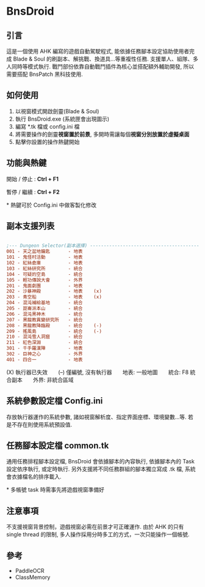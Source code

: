 # BnsDroid



## **引言**

這是一個使用 AHK 編寫的遊戲自動駕駛程式, 能依據任務腳本設定協助使用者完成 Blade & Soul 的刷副本、解挑戰、換道具…等重複性任務. 支援單人、組隊、多人同時等模式執行. 戰鬥部份依靠自動戰鬥插件為核心並搭配額外輔助開發, 所以需要搭配 BnsPatch 黑科技使用.



## **如何使用**

1. 以視窗模式開啟劍靈(Blade & Soul) 
2. 執行 BnsDroid.exe (系統匣會出現圖示)
3. 編寫 *.tk 檔或 config.ini 檔
4. 將需要操作的劍靈**視窗置於前景**, 多開時需讓每個**視窗分別放置於虛擬桌面**
5. 點擊你設置的操作熱鍵開始



## **功能與熱鍵**

開始 / 停止 :  **Ctrl + F1**

暫停 / 繼續 :  **Ctrl + F2**



\* 熱鍵可於 Config.ini 中做客製化修改



## **副本支援列表**

```ini

;--- Dungeon Selector(副本選擇) ------------------------------------------
001 - 天之盆地鑰匙　　　　- 地表
101 - 鬼怪村活動　　　　　- 地表
102 - 紅絲倉庫　　　　　　- 地表
103 - 紅絲研究所　　　　　- 統合
104 - 可疑的空島　　　　　- 統合
105 - 輕功傳說大會　　　　- 外界
201 - 鬼面劇團　　　　　　- 地表
202 - 沙暴神殿　　　　　　- 地表    (x)
203 - 青空船　　　　　　　- 地表    (x)
204 - 混沌補給基地　　　　- 統合
205 - 崑崙派本山　　　　　- 統合
206 - 混沌黑神木　　　　　- 統合
207 - 黑龍教異變研究所　　- 統合
208 - 黑龍教降臨殿　　　　- 統合    (-)
209 - 搖風島　　　　　　　- 統合    (-)
210 - 混沌雪人洞窟　　　　- 統合
211 - 紅色深淵　　　　　　- 統合
301 - 千手羅漢陣　　　　　- 地表
302 - 巨神之心　　　　　　- 外界
401 - 四合一　　　　　　　- 地表

```

(X) 執行器已失效　　(–) 僅編號, 沒有執行器　　地表: 一般地圖　　統合: F8 統合副本　　外界: 非統合區域



## **系統參數設定檔 Config.ini**

存放執行器運作的系統參數, 諸如視窗解析度、指定界面座標、環境變數…等. 若是不存在則使用系統預設值.



## **任務腳本設定檔 common.tk**

通用任務排程腳本設定檔, BnsDroid 會依據腳本的內容執行,  依據腳本內的 Task 設定依序執行, 或定時執行. 另外支援將不同任務群組的腳本獨立寫成 .tk 檔, 系統會衣據檔名的排序載入.

\* 多帳號 task 時需事先將遊戲視窗準備好



## **注意事項**

不支援視窗背景控制，遊戲視窗必需在前景才可正確運作. 由於 AHK 的只有 single thread 的限制, 多人操作採用分時多工的方式，一次只能操作一個帳號.



## **參考**

- PaddleOCR
- ClassMemory
